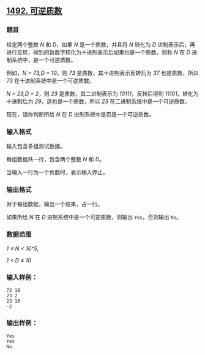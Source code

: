 ## [1492. 可逆质数](https://www.acwing.com/problem/content/1494/)

### 题目

给定两个整数 *N* 和 *D*，如果 *N* 是一个质数，并且将 *N* 转化为 *D* 进制表示后，再进行反转，得到的新数字转化为十进制表示后如果也是一个质数，则称 *N* 在 *D* 进制系统中，是一个可逆质数。

例如，*N = 73,D = 10*，则 *73* 是质数，其十进制表示反转后为 *37* 也是质数，所以 *73* 在十进制系统中是一个可逆质数。

*N = 23,D = 2*，则 *23* 是质数，其二进制表示为 *10111*，反转后得到 *11101*，转化为十进制后为 *29*，这也是一个质数，所以 *23* 在二进制系统中是一个可逆质数。

现在，请你判断所给 *N* 在 *D* 进制系统中是否是一个可逆质数。

### 输入格式

输入包含多组测试数据。

每组数据共一行，包含两个整数 *N* 和 *D*。

当输入一行为一个负数时，表示输入停止。

### 输出格式

对于每组数据，输出一个结果，占一行。

如果所给 *N* 在 *D* 进制系统中是一个可逆质数，则输出 `Yes`，否则输出 `No`。

### 数据范围

*1 ≤ N < 10^5*,

*1 < D ≤ 10*

### 输入样例：

```
73 10
23 2
23 10
-2
```

### 输出样例：

```
Yes
Yes
No
```
